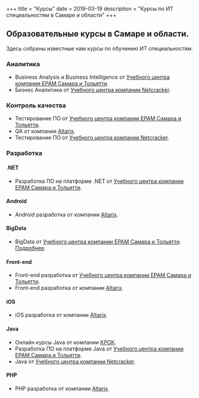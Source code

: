 +++
title = "Курсы"
date = 2019-03-19
description = "Курсы по ИТ специальностям в Самаре и области"
+++

## Образовательные курсы в Самаре и области.

Здесь собраны известные нам курсы по обучению ИТ специальностям.

### Аналитика

- Business Analysis и Business Intelligence от [Учебного центра компании EPAM Самара и Тольятти](https://vk.com/kursy_epam).
- Бизнес Аналитика от [Учебного центра компании Netcracker](http://sam.edu-netcracker.com/).

### Контроль качества

- Тестирование ПО от [Учебного центра компании EPAM Самара и Тольятти](https://vk.com/kursy_epam).
- QA от компании [Altarix](https://vk.com/altarixrussia).
- Тестирование ПО от [Учебного центра компании Netcracker](http://sam.edu-netcracker.com/).


### Разработка

#### .NET

- Разработка ПО на платформе .NET от [Учебного центра компании EPAM Самара и Тольятти](https://vk.com/kursy_epam).

#### Android

- Android разработка от компании [Altarix](https://vk.com/altarixrussia).

#### BigData

- BigData от [Учебного центра компании EPAM Самара и Тольятти](https://vk.com/kursy_epam). [Подробнее](epa.ms/bigdata-training-tlt).

#### Front-end

- Front-end разработка от [Учебного центра компании EPAM Самара и Тольятти](https://vk.com/kursy_epam).
- Front-end разработка от компании [Altarix](https://vk.com/altarixrussia).

#### iOS

- iOS разработка от компании [Altarix](https://vk.com/altarixrussia).


#### Java

- Онлайн курсы Java от компании [КРОК](https://www.croc.ru/javaschool/).
- Разработка ПО на платформе Java от [Учебного центра компании EPAM Самара и Тольятти](https://vk.com/training_epam).
- Java от [Учебного центра компании Netcracker](http://sam.edu-netcracker.com/).

#### PHP

- PHP разработка от компании [Altarix](https://vk.com/altarixrussia).

